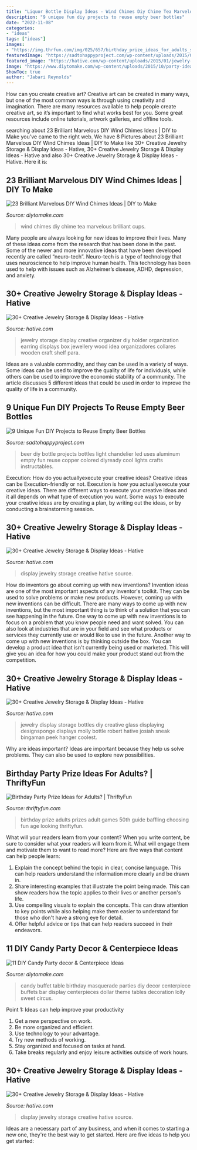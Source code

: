 ```yaml
---
title: "Liquor Bottle Display Ideas - Wind Chimes Diy Chime Tea Marvelous Brilliant Cups"
description: "9 unique fun diy projects to reuse empty beer bottles"
date: "2022-11-08"
categories:
- "ideas"
tags: ["ideas"]
images:
- "https://img.thrfun.com/img/025/657/birthday_prize_ideas_for_adults_s1.jpg"
featuredImage: "https://sadtohappyproject.com/wp-content/uploads/2015/09/fun-diy-projects22.jpg"
featured_image: "https://hative.com/wp-content/uploads/2015/01/jewelry-storage-display-ideas/22-jewelry-storage-display-ideas.jpg"
image: "https://www.diytomake.com/wp-content/uploads/2015/10/party-ideas-candy-buffet.jpg"
ShowToc: true
author: "Jabari Reynolds"
---
```



How can you create creative art?
Creative art can be created in many ways, but one of the most common ways is through using creativity and imagination. There are many resources available to help people create creative art, so it’s important to find what works best for you. Some great resources include online tutorials, artwork galleries, and offline tools.

	

		
searching about 23 Brilliant Marvelous DIY Wind Chimes Ideas | DIY to Make you've came to the right web. We have 8 Pictures about 23 Brilliant Marvelous DIY Wind Chimes Ideas | DIY to Make like 30+ Creative Jewelry Storage &amp; Display Ideas - Hative, 30+ Creative Jewelry Storage &amp; Display Ideas - Hative and also 30+ Creative Jewelry Storage &amp; Display Ideas - Hative. Here it is:
		
    
## 23 Brilliant Marvelous DIY Wind Chimes Ideas | DIY To Make

<img loading=lazy src="http://www.diytomake.com/wp-content/uploads/2016/08/tea-cups-wind-chime.jpg" onerror="this.onerror=null;this.src='https://tse2.mm.bing.net/th?id=OIP.cFTdFuZe7hG_RYRYrAELPgHaJN&amp;pid=15.1';" alt="23 Brilliant Marvelous DIY Wind Chimes Ideas | DIY to Make">

_Source: diytomake.com_

>wind chimes diy chime tea marvelous brilliant cups. 

	

Many people are always looking for new ideas to improve their lives. Many of these ideas come from the research that has been done in the past. Some of the newer and more innovative ideas that have been developed recently are called “neuro-tech”. Neuro-tech is a type of technology that uses neuroscience to help improve human health. This technology has been used to help with issues such as Alzheimer’s disease, ADHD, depression, and anxiety.

    
## 30+ Creative Jewelry Storage &amp; Display Ideas - Hative

<img loading=lazy src="http://hative.com/wp-content/uploads/2015/01/jewelry-storage-display-ideas/25-jewelry-storage-display-ideas.jpg" onerror="this.onerror=null;this.src='https://tse1.mm.bing.net/th?id=OIP.2d8TlFESoVRosgNBgj1dKQHaJ4&amp;pid=15.1';" alt="30+ Creative Jewelry Storage &amp; Display Ideas - Hative">

_Source: hative.com_

>jewelry storage display creative organizer diy holder organization earring displays box jewellery wood idea organizadores collares wooden craft shelf para. 

	

Ideas are a valuable commodity, and they can be used in a variety of ways. Some ideas can be used to improve the quality of life for individuals, while others can be used to improve the economic stability of a community. The article discusses 5 different ideas that could be used in order to improve the quality of life in a community.

    
## 9 Unique Fun DIY Projects To Reuse Empty Beer Bottles

<img loading=lazy src="https://sadtohappyproject.com/wp-content/uploads/2015/09/fun-diy-projects22.jpg" onerror="this.onerror=null;this.src='https://tse4.mm.bing.net/th?id=OIP.w8EStMUESrTu5S5sBFk3qQHaM9&amp;pid=15.1';" alt="9 Unique Fun DIY Projects to Reuse Empty Beer Bottles">

_Source: sadtohappyproject.com_

>beer diy bottle projects bottles light chandelier led uses aluminum empty fun reuse copper colored diyready cool lights crafts instructables. 

	

Execution: How do you actuallyexecute your creative ideas?
Creative ideas can be Execution-friendly or not. Execution is how you actuallyexecute your creative ideas. There are different ways to execute your creative ideas and it all depends on what type of execution you want. Some ways to execute your creative ideas are by creating a plan, by writing out the ideas, or by conducting a brainstorming session.

    
## 30+ Creative Jewelry Storage &amp; Display Ideas - Hative

<img loading=lazy src="https://hative.com/wp-content/uploads/2015/01/jewelry-storage-display-ideas/22-jewelry-storage-display-ideas.jpg" onerror="this.onerror=null;this.src='https://tse1.mm.bing.net/th?id=OIP.QTYojMsHxAUaXdXwJ7jSrwHaLK&amp;pid=15.1';" alt="30+ Creative Jewelry Storage &amp; Display Ideas - Hative">

_Source: hative.com_

>display jewelry storage creative hative source. 

	

How do inventors go about coming up with new inventions?
Invention ideas are one of the most important aspects of any inventor's toolkit. They can be used to solve problems or make new products. However, coming up with new inventions can be difficult. There are many ways to come up with new inventions, but the most important thing is to think of a solution that you can see happening in the future.
One way to come up with new inventions is to focus on a problem that you know people need and want solved. You can also look at industries that are in your field and see what products or services they currently use or would like to use in the future. Another way to come up with new inventions is by thinking outside the box. You can develop a product idea that isn't currently being used or marketed. This will give you an idea for how you could make your product stand out from the competition.

    
## 30+ Creative Jewelry Storage &amp; Display Ideas - Hative

<img loading=lazy src="https://hative.com/wp-content/uploads/2015/01/jewelry-storage-display-ideas/32-glass-bottle-jewelry-display.jpg" onerror="this.onerror=null;this.src='https://tse4.mm.bing.net/th?id=OIP.kY9dvs27sc5jv7MTIhWa3gHaJQ&amp;pid=15.1';" alt="30+ Creative Jewelry Storage &amp; Display Ideas - Hative">

_Source: hative.com_

>jewelry display storage bottles diy creative glass displaying designsponge displays molly bottle robert hative josiah sneak bingaman peek hanger coolest. 

	

Why are ideas important?
Ideas are important because they help us solve problems. They can also be used to explore new possibilities.

    
## Birthday Party Prize Ideas For Adults? | ThriftyFun

<img loading=lazy src="https://img.thrfun.com/img/025/657/birthday_prize_ideas_for_adults_s1.jpg" onerror="this.onerror=null;this.src='https://tse1.mm.bing.net/th?id=OIP.D6V4ec3yXNBJAZ5dxT0LTgAAAA&amp;pid=15.1';" alt="Birthday Party Prize Ideas for Adults? | ThriftyFun">

_Source: thriftyfun.com_

>birthday prize adults prizes adult games 50th guide baffling choosing fun age looking thriftyfun. 

	

What will your readers learn from your content?
When you write content, be sure to consider what your readers will learn from it. What will engage them and motivate them to want to read more? Here are five ways that content can help people learn: 
1. Explain the concept behind the topic in clear, concise language. This can help readers understand the information more clearly and be drawn in.
2. Share interesting examples that illustrate the point being made. This can show readers how the topic applies to their lives or another person's life. 
3. Use compelling visuals to explain the concepts. This can draw attention to key points while also helping make them easier to understand for those who don't have a strong eye for detail. 
4. Offer helpful advice or tips that can help readers succeed in their endeavors.

    
## 11 DIY Candy Party Decor &amp; Centerpiece Ideas

<img loading=lazy src="https://www.diytomake.com/wp-content/uploads/2015/10/party-ideas-candy-buffet.jpg" onerror="this.onerror=null;this.src='https://tse2.mm.bing.net/th?id=OIP.pFmsEyA94bnu7RzMKQVsxQHaGh&amp;pid=15.1';" alt="11 DIY Candy Party decor &amp; Centerpiece Ideas">

_Source: diytomake.com_

>candy buffet table birthday masquerade parties diy decor centerpiece buffets bar display centerpieces dollar theme tables decoration lolly sweet circus. 

	

Point 1: Ideas can help improve your productivity
1. Get a new perspective on work.
2. Be more organized and efficient.
3. Use technology to your advantage.
4. Try new methods of working.
5. Stay organized and focused on tasks at hand.
6. Take breaks regularly and enjoy leisure activities outside of work hours.

    
## 30+ Creative Jewelry Storage &amp; Display Ideas - Hative

<img loading=lazy src="https://hative.com/wp-content/uploads/2015/01/jewelry-storage-display-ideas/23-jewelry-storage-display-ideas.jpg" onerror="this.onerror=null;this.src='https://tse3.mm.bing.net/th?id=OIP.LPKGC8hr1pSww3KTs6GAxwHaL7&amp;pid=15.1';" alt="30+ Creative Jewelry Storage &amp; Display Ideas - Hative">

_Source: hative.com_

>display jewelry storage creative hative source. 

	

Ideas are a necessary part of any business, and when it comes to starting a new one, they're the best way to get started. Here are five ideas to help you get started: 

